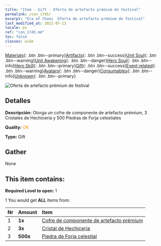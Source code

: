 ```yaml
---
title: "Item - Gift - Oferta de artefacto prémium de festival"
permalink: /con_1745/
excerpt: "Era of Chaos  Oferta de artefacto prémium de festival"
last_modified_at: 2021-07-13
locale: es
ref: "con_1745.md"
toc: false
classes: wide
---
```

 [Materials](/ItemsES/){: .btn .btn--primary}[Artifacts](/ItemsES/Artifacts/){: .btn .btn--success}[Unit Soul](/ItemsES/UnitSoul/){: .btn .btn--warning}[Unit Awakening](/ItemsES/UnitAwakening/){: .btn .btn--danger}[Hero Soul](/ItemsES/HeroSoul/){: .btn .btn--info}[Hero Skill](/ItemsES/HeroSkill/){: .btn .btn--primary}[Gift](/ItemsES/Gift/){: .btn .btn--success}[Event related](/ItemsES/Events/){: .btn .btn--warning}[Avatars](/ItemsES/Avatars/){: .btn .btn--danger}[Consumables](/ItemsES/Consumables/){: .btn .btn--info}[Unknown](/ItemsES/Unknown/){: .btn .btn--primary}

 ![Oferta de artefacto prémium de festival](/images/t/i_907048.png)

## Detalles
 **Descripción:** Otorga un cofre de componente de artefacto prémium, 3 Cristales de Hechicería y 500 Piedras de Forja celestiales

 **Quality:** <span style="color: #FF8C00">OK</span>

 **Type:** Gift

## Gather

  None

## This item contains:

 **Required Level to open:** 1

 1 You would get **ALL** items  from:

  | Nr | Amount |     Item    |
  |:---|:-------|:------------|
  | 1 |  **1x** | [Cofre de componente de artefacto prémium](/ItemsES/con_1740/) |  | 
  | 2 |  **3x** | [Cristal de Hechicería](/ItemsES/art_189/) |  | 
  | 3 |  **500x** | [Piedra de Forja celestial](/ItemsES/art_188/) |  | 
